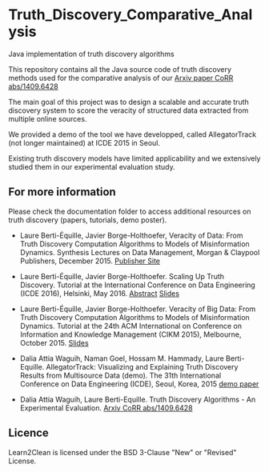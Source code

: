 # Truth_Discovery_Comparative_Analysis
Java implementation of truth discovery algorithms


This repository contains all the Java source code of truth discovery methods used for the comparative analysis of our [Arxiv paper CoRR abs/1409.6428](https://arxiv.org/abs/1409.6428)

The main goal of this project was to design a scalable and accurate truth discovery system to score the veracity of structured data extracted from multiple online sources.

We provided a demo of the tool we have developped, called AllegatorTrack (not longer maintained) at ICDE 2015 in Seoul.

Existing truth discovery models have limited applicability and we extensively studied them in our experimental evaluation study. 



## For more information

Please check the documentation folder to access additional resources on truth discovery (papers, tutorials, demo poster).

* Laure Berti-Équille, Javier Borge-Holthoefer, Veracity of Data: From Truth Discovery Computation Algorithms to Models of Misinformation Dynamics. Synthesis Lectures on Data Management, Morgan & Claypool Publishers, December 2015. [Publisher Site](http://www.morganclaypool.com/doi/abs/10.2200/S00676ED1V01Y201509DTM042)

* Laure Berti-Équille, Javier Borge-Holthoefer. Scaling Up Truth Discovery. Tutorial at the International Conference on Data Engineering (ICDE 2016), Helsinki, May 2016. [Abstract](http://pageperso.lif.univ-mrs.fr/~laure.berti/pub/tutorial-ICDE16-abstract.pdf) [Slides](http://pageperso.lif.univ-mrs.fr/~laure.berti/pub/tutorial-ICDE2016-Laure-Berti-Equille.pdf)

* Laure Berti-Équille, Javier Borge-Holthoefer. Veracity of Big Data: From Truth Discovery Computation Algorithms to Models of Misinformation Dynamics. Tutorial at the 24th ACM International on Conference on Information and Knowledge Management (CIKM 2015), Melbourne, October 2015. [Slides](http://pageperso.lif.univ-mrs.fr/~laure.berti/pub/tutorial-CIKM2015.pdf)

* Dalia Attia Waguih, Naman Goel, Hossam M. Hammady, Laure Berti-Equille. AllegatorTrack: Visualizing and Explaining Truth Discovery Results from Multisource Data (demo). The 31th International Conference on Data Engineering (ICDE), Seoul, Korea, 2015 [demo paper](http://pageperso.lif.univ-mrs.fr/~laure.berti/pub/demo_ICDE2015.pdf)
     
* Dalia Attia Waguih, Laure Berti-Equille. Truth Discovery Algorithms - An Experimental Evaluation. [Arxiv CoRR abs/1409.6428](https://arxiv.org/abs/1409.6428)
     

## Licence

Learn2Clean is licensed under the BSD 3-Clause "New" or "Revised" License.

